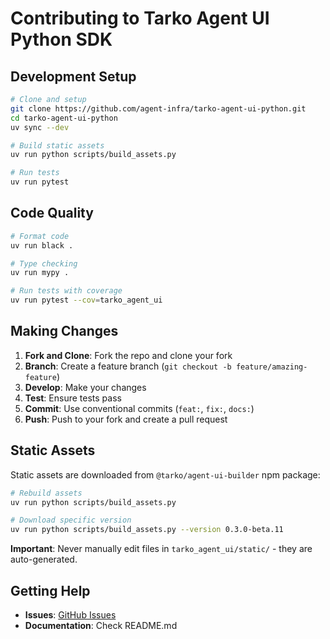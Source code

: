 # Contributing to Tarko Agent UI Python SDK

## Development Setup

```bash
# Clone and setup
git clone https://github.com/agent-infra/tarko-agent-ui-python.git
cd tarko-agent-ui-python
uv sync --dev

# Build static assets
uv run python scripts/build_assets.py

# Run tests
uv run pytest
```

## Code Quality

```bash
# Format code
uv run black .

# Type checking
uv run mypy .

# Run tests with coverage
uv run pytest --cov=tarko_agent_ui
```

## Making Changes

1. **Fork and Clone**: Fork the repo and clone your fork
2. **Branch**: Create a feature branch (`git checkout -b feature/amazing-feature`)
3. **Develop**: Make your changes
4. **Test**: Ensure tests pass
5. **Commit**: Use conventional commits (`feat:`, `fix:`, `docs:`)
6. **Push**: Push to your fork and create a pull request

## Static Assets

Static assets are downloaded from `@tarko/agent-ui-builder` npm package:

```bash
# Rebuild assets
uv run python scripts/build_assets.py

# Download specific version
uv run python scripts/build_assets.py --version 0.3.0-beta.11
```

**Important**: Never manually edit files in `tarko_agent_ui/static/` - they are auto-generated.

## Getting Help

- **Issues**: [GitHub Issues](https://github.com/agent-infra/tarko-agent-ui-python/issues)
- **Documentation**: Check README.md
